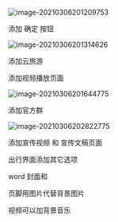 

![image-20210306201209753](D:%5Cnotes%5Cimgs%5Cimage-20210306201209753.png)

添加 确定 按钮

![image-20210306201314626](D:%5Cnotes%5Cimgs%5Cimage-20210306201314626.png)



添加云旅游

添加视频播放页面

![image-20210306201644775](D:%5Cnotes%5Cimgs%5Cimage-20210306201644775.png)

添加官方群

![image-20210306202822775](D:%5Cnotes%5Cimgs%5Cimage-20210306202822775.png)





添加宣传视频 和 宣传文稿页面



出行界面添加其它选项



word 封面和

页脚用图片代替背景图片



视频可以加背景音乐